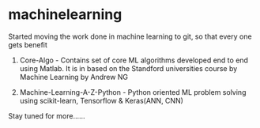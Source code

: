 # machinelearning

Started moving the work done in machine learning to git, so that every one gets benefit

1. Core-Algo - Contains set of core ML algorithms developed end to end using Matlab. It is in based on the Standford universities course by Machine Learning by Andrew NG 

2. Machine-Learning-A-Z-Python - Python oriented ML problem solving using scikit-learn, Tensorflow & Keras(ANN, CNN)


Stay tuned for more......